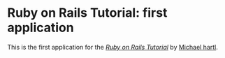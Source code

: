 # Ruby on Rails Tutorial: first application 

This is the first application for the [*Ruby on Rails Tutorial*](http://rails-4-0.railstutorial.org/)
by [Michael hartl](http://michaelhartl.com/).
